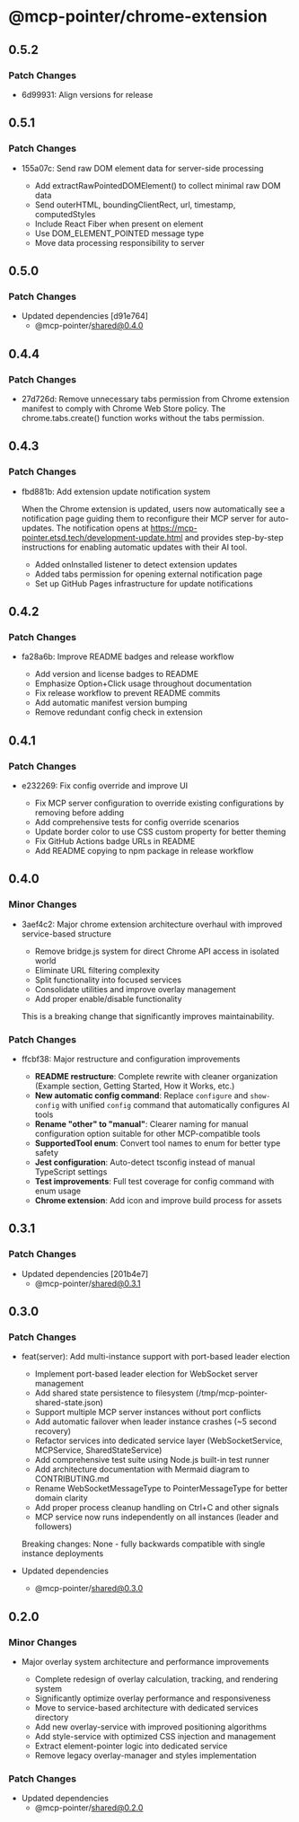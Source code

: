 # @mcp-pointer/chrome-extension

## 0.5.2

### Patch Changes

- 6d99931: Align versions for release

## 0.5.1

### Patch Changes

- 155a07c: Send raw DOM element data for server-side processing

  - Add extractRawPointedDOMElement() to collect minimal raw DOM data
  - Send outerHTML, boundingClientRect, url, timestamp, computedStyles
  - Include React Fiber when present on element
  - Use DOM_ELEMENT_POINTED message type
  - Move data processing responsibility to server

## 0.5.0

### Patch Changes

- Updated dependencies [d91e764]
  - @mcp-pointer/shared@0.4.0

## 0.4.4

### Patch Changes

- 27d726d: Remove unnecessary tabs permission from Chrome extension manifest to comply with Chrome Web Store policy. The chrome.tabs.create() function works without the tabs permission.

## 0.4.3

### Patch Changes

- fbd881b: Add extension update notification system

  When the Chrome extension is updated, users now automatically see a notification page guiding them to reconfigure their MCP server for auto-updates. The notification opens at https://mcp-pointer.etsd.tech/development-update.html and provides step-by-step instructions for enabling automatic updates with their AI tool.

  - Added onInstalled listener to detect extension updates
  - Added tabs permission for opening external notification page
  - Set up GitHub Pages infrastructure for update notifications

## 0.4.2

### Patch Changes

- fa28a6b: Improve README badges and release workflow

  - Add version and license badges to README
  - Emphasize Option+Click usage throughout documentation
  - Fix release workflow to prevent README commits
  - Add automatic manifest version bumping
  - Remove redundant config check in extension

## 0.4.1

### Patch Changes

- e232269: Fix config override and improve UI

  - Fix MCP server configuration to override existing configurations by removing before adding
  - Add comprehensive tests for config override scenarios
  - Update border color to use CSS custom property for better theming
  - Fix GitHub Actions badge URLs in README
  - Add README copying to npm package in release workflow

## 0.4.0

### Minor Changes

- 3aef4c2: Major chrome extension architecture overhaul with improved service-based structure

  - Remove bridge.js system for direct Chrome API access in isolated world
  - Eliminate URL filtering complexity
  - Split functionality into focused services
  - Consolidate utilities and improve overlay management
  - Add proper enable/disable functionality

  This is a breaking change that significantly improves maintainability.

### Patch Changes

- ffcbf38: Major restructure and configuration improvements

  - **README restructure**: Complete rewrite with cleaner organization (Example section, Getting Started, How it Works, etc.)
  - **New automatic config command**: Replace `configure` and `show-config` with unified `config` command that automatically configures AI tools
  - **Rename "other" to "manual"**: Clearer naming for manual configuration option suitable for other MCP-compatible tools
  - **SupportedTool enum**: Convert tool names to enum for better type safety
  - **Jest configuration**: Auto-detect tsconfig instead of manual TypeScript settings
  - **Test improvements**: Full test coverage for config command with enum usage
  - **Chrome extension**: Add icon and improve build process for assets

## 0.3.1

### Patch Changes

- Updated dependencies [201b4e7]
  - @mcp-pointer/shared@0.3.1

## 0.3.0

### Patch Changes

- feat(server): Add multi-instance support with port-based leader election

  - Implement port-based leader election for WebSocket server management
  - Add shared state persistence to filesystem (/tmp/mcp-pointer-shared-state.json)
  - Support multiple MCP server instances without port conflicts
  - Add automatic failover when leader instance crashes (~5 second recovery)
  - Refactor services into dedicated service layer (WebSocketService, MCPService, SharedStateService)
  - Add comprehensive test suite using Node.js built-in test runner
  - Add architecture documentation with Mermaid diagram to CONTRIBUTING.md
  - Rename WebSocketMessageType to PointerMessageType for better domain clarity
  - Add proper process cleanup handling on Ctrl+C and other signals
  - MCP service now runs independently on all instances (leader and followers)

  Breaking changes: None - fully backwards compatible with single instance deployments

- Updated dependencies
  - @mcp-pointer/shared@0.3.0

## 0.2.0

### Minor Changes

- Major overlay system architecture and performance improvements

  - Complete redesign of overlay calculation, tracking, and rendering system
  - Significantly optimize overlay performance and responsiveness
  - Move to service-based architecture with dedicated services directory
  - Add new overlay-service with improved positioning algorithms
  - Add style-service with optimized CSS injection and management
  - Extract element-pointer logic into dedicated service
  - Remove legacy overlay-manager and styles implementation

### Patch Changes

- Updated dependencies
  - @mcp-pointer/shared@0.2.0

